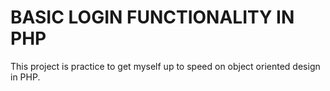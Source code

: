# BASIC LOGIN FUNCTIONALITY IN PHP

This project is practice to get myself up to speed on object oriented design in PHP.

